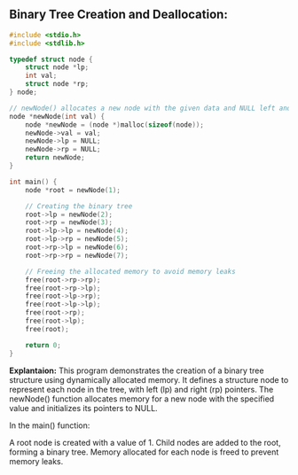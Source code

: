 

## Binary Tree Creation and Deallocation:
```cpp
#include <stdio.h>
#include <stdlib.h>

typedef struct node {
    struct node *lp;
    int val;
    struct node *rp;
} node;

// newNode() allocates a new node with the given data and NULL left and right pointers
node *newNode(int val) {
    node *newNode = (node *)malloc(sizeof(node));
    newNode->val = val;
    newNode->lp = NULL;
    newNode->rp = NULL;
    return newNode;
}

int main() {
    node *root = newNode(1);

    // Creating the binary tree
    root->lp = newNode(2);
    root->rp = newNode(3);
    root->lp->lp = newNode(4);
    root->lp->rp = newNode(5);
    root->rp->lp = newNode(6);
    root->rp->rp = newNode(7);

    // Freeing the allocated memory to avoid memory leaks
    free(root->rp->rp);
    free(root->rp->lp);
    free(root->lp->rp);
    free(root->lp->lp);
    free(root->rp);
    free(root->lp);
    free(root);

    return 0;
}
```
**Explantaion:**
This program demonstrates the creation of a binary tree structure using dynamically allocated memory. It defines a structure node to represent each node in the tree, with left (lp) and right (rp) pointers. The newNode() function allocates memory for a new node with the specified value and initializes its pointers to NULL.

In the main() function:

A root node is created with a value of 1.
Child nodes are added to the root, forming a binary tree.
Memory allocated for each node is freed to prevent memory leaks.
